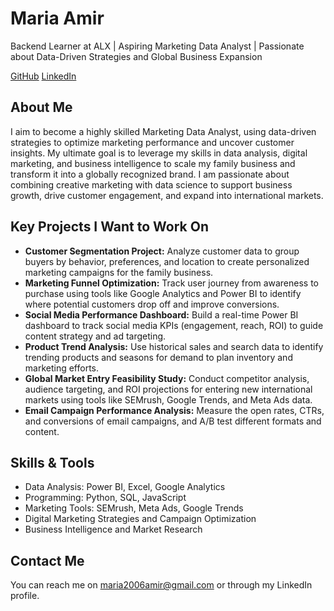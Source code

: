 <!DOCTYPE html>
<html lang="en">
<head>
    <meta charset="UTF-8">
    <meta name="viewport" content="width=device-width, initial-scale=1.0">
   
</head>
<body>
    <div class="section">
        <h1>Maria Amir</h1>
        <p>Backend Learner at ALX | Aspiring Marketing Data Analyst | Passionate about Data-Driven Strategies and Global Business Expansion</p>
        <div class="links">
            <a href="https://github.com/mari498">GitHub</a>
            <a href="https://www.linkedin.com/in/maria-amir">LinkedIn</a>
        </div>
    </div>
    <div class="section">
        <h2>About Me</h2>
        <p>
            I aim to become a highly skilled Marketing Data Analyst, using data-driven strategies to optimize marketing performance and uncover customer insights. 
            My ultimate goal is to leverage my skills in data analysis, digital marketing, and business intelligence to scale my family business and transform it into a globally recognized brand.
            I am passionate about combining creative marketing with data science to support business growth, drive customer engagement, and expand into international markets.
        </p>
    </div>
    <div class="section">
        <h2>Key Projects I Want to Work On</h2>
        <ul>
            <li><strong>Customer Segmentation Project:</strong> Analyze customer data to group buyers by behavior, preferences, and location to create personalized marketing campaigns for the family business.</li>
            <li><strong>Marketing Funnel Optimization:</strong> Track user journey from awareness to purchase using tools like Google Analytics and Power BI to identify where potential customers drop off and improve conversions.</li>
            <li><strong>Social Media Performance Dashboard:</strong> Build a real-time Power BI dashboard to track social media KPIs (engagement, reach, ROI) to guide content strategy and ad targeting.</li>
            <li><strong>Product Trend Analysis:</strong> Use historical sales and search data to identify trending products and seasons for demand to plan inventory and marketing efforts.</li>
            <li><strong>Global Market Entry Feasibility Study:</strong> Conduct competitor analysis, audience targeting, and ROI projections for entering new international markets using tools like SEMrush, Google Trends, and Meta Ads data.</li>
            <li><strong>Email Campaign Performance Analysis:</strong> Measure the open rates, CTRs, and conversions of email campaigns, and A/B test different formats and content.</li>
        </ul>
    </div>
    <div class="section">
        <h2>Skills & Tools</h2>
        <ul>
            <li>Data Analysis: Power BI, Excel, Google Analytics</li>
            <li>Programming: Python, SQL, JavaScript</li>
            <li>Marketing Tools: SEMrush, Meta Ads, Google Trends</li>
            <li>Digital Marketing Strategies and Campaign Optimization</li>
            <li>Business Intelligence and Market Research</li>
        </ul>
    </div>
    <div class="section">
        <h2>Contact Me</h2>
        <p>You can reach me on <a href="mailto:maria2006amir@gmail.com">maria2006amir@gmail.com</a> or through my LinkedIn profile.</p>
    </div>

</body>
</html>
